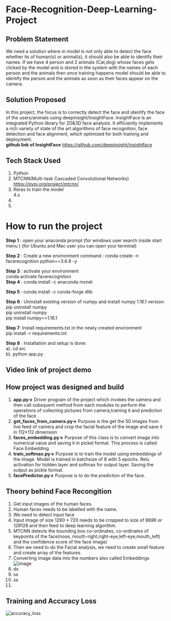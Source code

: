 
# Face-Recognition-Deep-Learning-Project

## Problem Statement

We need a solution where in model is not only able to detect the face whether its of human(s) or animal(s), it should also be able to identify their names.
If we have 4 person and 2 animals (Cat,dog) whose faces gets clicked by the model and is stored in the system with the names of each person and the animals then once training happens model should be able to identify the person and the animals
as soon as their faces appear on the camera.


## Solution Proposed

In this project, the focus is to correctly detect the face and identify the face of the users/animals using deepinsight/InsightFace.
InsightFace is an integrated Python library for 2D&3D face analysis. It efficiently implements a rich variety of state of the art algorithms of face recognition, face detection and face alignment, which optimized for both training and deployment. </br>
**github link of InsightFace** https://github.com/deepinsight/insightface

## Tech Stack Used
1. Python </br>
2. MTCNN(Multi-task Cascaded Convolutional Networks)  https://pypi.org/project/mtcnn/
3. Keras to train the model </br>
4.s
5.
6.




# How to run the project
**Step 1** : open your anaconda prompt (for windows user search inside start menu )
                                   (for Ubuntu and Mac user you can open your terminal)

**Step 2** : Create a new environment
                command : conda create -n facerecognition python==3.6.9 -y </br>
                
**Step 3** : activate your environment  </br>
                conda activate facerecognition  </br>
**Step 4** : conda install -c anaconda mxnet </br>

**Step 5** : conda install -c conda-forge dlib </br>

**Step 6** : Uninstall existing version of numpy and install numpy 1.16.1 version: </br>
        pip uninstall numpy </br>
        pip uninstall numpy </br>
        pip install numpy==1.16.1 </br>

**Step 7**:  Install requirements.txt in the newly created environment</br>
         pip install -r requirements.txt</br>

**Step 8** : Installation and setup is done:</br>
         a).  cd src</br>
         b). python app.py</br>


## Video link of project demo


## How project was designed and build
1. **app.py->** Driver program of the project which invokes the camera and then call subsquent method from each modules to perform the operations of collecting pictures from camera,training it and prediction of the face . </br>
2. **get_faces_from_camera.py->** Purpose is the get the 50 images from live feed of camera and crop the facial feature of the image and save it in 112*112 dimension </br> 
3. **faces_embedding.py->** Purpose of this class is to convert image into numerical value and saving it in pickel format. This process is called Face Embedding </br>
4. **train_softmax.py->** Purpose is to train the model using embeddings of the image. Model is trained in batchsize of 8 with 5 epochs. Relu activation for hidden layer and softmax for output layer. Saving the output as pickle format.</br>
5. **facePredictor.py->** Purpose is to do the prediction of the face. </br>



## Theory behind Face Recongition
1. Get input images of the human faces. </br>
2. Human faces needs to be labelled with the name. </br>
3. We need to detect input face
4. Input image of size 1280 * 720 needs to be cropped to size of 96*96 or 128*128 and then feed to deep learning algorithm.
5. MTCNN detects the bounding box co-ordinates, co-ordinates of keypoints of the face(nose, mouth-right,right-eye,left-eye,mouth_left) and the confidence score of the face image)
6. Then we need to do the Facial analysis, we need to create small feature and create array of the features.
7. Converting image data into the numbers also called Embeddings </br> ![image](https://github.com/ravi0dubey/Face-Recognition-Deep-Learning-Project/assets/38419795/3b1032e8-b053-46a4-9d4a-028a40ed705c) </br>
8. ds
9. ss
10. ss
13. </br>

## Training and Accuracy Loss
![accuracy_loss](https://github.com/ravi0dubey/Face-Recognition-Deep-Learning-Project/assets/38419795/fd1a5d61-6e4f-4930-bfce-3d60c8aa91ba)




